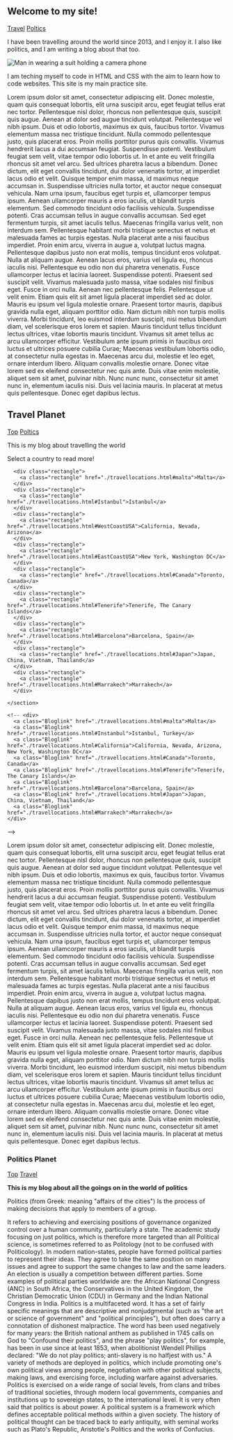 <!DOCTYPE html>
<html lang="en" dir="ltr">

<head>
  <link href="./style.css" type="text/css" rel="stylesheet">
  <title>Welcome to my Planet</title>
</head>

<!-- Introduction -->

<body class=".Home">
  <section>
    <div>
      <h1 id="PageTop">Welcome to my site!</h1>
    </div>
    <div class=".Navigation">
      <a class="MainNav" href="#Headingtravel">Travel</a>
      <a class="MainNav" href="#HeadingPolitics">Poltics</a>
    </div>
    <div>
      <p>I have been travelling around the world since 2013, and I enjoy it. I also like politics, and I am writing a blog about that too.</p>
      <img src="https://photos.app.goo.gl/sbSJosvLiLpgi6A38" alt="Man in wearing a suit holding a camera phone" />
      <p> I am teching myself to code in HTML and CSS with the aim to learn how to code websites. This site is my main practice site.</p>
      <p>Lorem ipsum dolor sit amet, consectetur adipiscing elit. Donec molestie, quam quis consequat lobortis, elit urna suscipit arcu, eget feugiat tellus erat nec tortor. Pellentesque nisl dolor, rhoncus non pellentesque quis, suscipit quis
        augue. Aenean at dolor sed augue tincidunt volutpat. Pellentesque vel nibh ipsum. Duis et odio lobortis, maximus ex quis, faucibus tortor. Vivamus elementum massa nec tristique tincidunt. Nulla commodo pellentesque justo, quis placerat eros.
        Proin mollis porttitor purus quis convallis. Vivamus hendrerit lacus a dui accumsan feugiat. Suspendisse potenti. Vestibulum feugiat sem velit, vitae tempor odio lobortis ut. In et ante eu velit fringilla rhoncus sit amet vel arcu. Sed
        ultrices pharetra lacus a bibendum. Donec dictum, elit eget convallis tincidunt, dui dolor venenatis tortor, at imperdiet lacus odio et velit. Quisque tempor enim massa, id maximus neque accumsan in. Suspendisse ultricies nulla tortor, et
        auctor neque consequat vehicula. Nam urna ipsum, faucibus eget turpis et, ullamcorper tempus ipsum. Aenean ullamcorper mauris a eros iaculis, ut blandit turpis elementum. Sed commodo tincidunt odio facilisis vehicula. Suspendisse potenti.
        Cras accumsan tellus in augue convallis accumsan. Sed eget fermentum turpis, sit amet iaculis tellus. Maecenas fringilla varius velit, non interdum sem. Pellentesque habitant morbi tristique senectus et netus et malesuada fames ac turpis
        egestas. Nulla placerat ante a nisi faucibus imperdiet. Proin enim arcu, viverra in augue a, volutpat luctus magna. Pellentesque dapibus justo non erat mollis, tempus tincidunt eros volutpat. Nulla at aliquam augue. Aenean lacus eros, varius
        vel ligula eu, rhoncus iaculis nisi. Pellentesque eu odio non dui pharetra venenatis. Fusce ullamcorper lectus et lacinia laoreet. Suspendisse potenti. Praesent sed suscipit velit. Vivamus malesuada justo massa, vitae sodales nisl finibus
        eget. Fusce in orci nulla. Aenean nec pellentesque felis. Pellentesque ut velit enim. Etiam quis elit sit amet ligula placerat imperdiet sed ac dolor. Mauris eu ipsum vel ligula molestie ornare. Praesent tortor mauris, dapibus gravida nulla
        eget, aliquam porttitor odio. Nam dictum nibh non turpis mollis viverra. Morbi tincidunt, leo euismod interdum suscipit, nisi metus bibendum diam, vel scelerisque eros lorem et sapien. Mauris tincidunt tellus tincidunt lectus ultrices, vitae
        lobortis mauris tincidunt. Vivamus sit amet tellus ac arcu ullamcorper efficitur. Vestibulum ante ipsum primis in faucibus orci luctus et ultrices posuere cubilia Curae; Maecenas vestibulum lobortis odio, at consectetur nulla egestas in.
        Maecenas arcu dui, molestie et leo eget, ornare interdum libero. Aliquam convallis molestie ornare. Donec vitae lorem sed ex eleifend consectetur nec quis ante. Duis vitae enim molestie, aliquet sem sit amet, pulvinar nibh. Nunc nunc nunc,
        consectetur sit amet nunc in, elementum iaculis nisi. Duis vel lacinia mauris. In placerat at metus quis pellentesque. Donec eget dapibus lectus.</p>
    </div>
  </section>

  <!-- Travel Section -->

  <section>
    <div>
      <h1 class="Headingtravel" id="Headingtravel">Travel Planet</h1>
      <a class="MainNav" href="#PageTop">Top</a>
      <a class="MainNav" href="#HeadingPolitics">Poltics</a>
    </div>
    <div>
      <p>This is my blog about travelling the world</p>
      <p>Select a country to read more!</p>
    </div>
  </section>

  <section>

      <div class="rectangle">
        <a class="rectangle" href="./travellocations.html#malta">Malta</a>
      </div>
      <div class="rectangle">
        <a class="rectangle" href="./travellocations.html#Istanbul">Istanbul</a>
      </div>
      <div class="rectangle">
        <a class="rectangle" href="./travellocations.html#WestCoastUSA">California, Nevada, Arizona</a>
      </div>
      <div class="rectangle">
        <a class="rectangle" href="./travellocations.html#EastCoastUSA">New York, Washington DC</a>
      </div>
      <div class="rectangle">
        <a class="rectangle" href="./travellocations.html#Canada">Toronto, Canada</a>
      </div>
      <div class="rectangle">
        <a class="rectangle" href="./travellocations.html#Tenerife">Tenerife, The Canary Islands</a>
      </div>
      <div class="rectangle">
        <a class="rectangle" href="./travellocations.html#Barcelona">Barcelona, Spain</a>
      </div>
      <div class="rectangle">
        <a class="rectangle" href="./travellocations.html#Japan">Japan, China, Vietnam, Thailand</a>
      </div>
      <div class="rectangle">
        <a class="rectangle" href="./travellocations.html#Marrakech">Marrakech</a>
      </div>

    </section>

    <!-- <div>
      <a class="Bloglink" href="./travellocations.html#malta">Malta</a>
      <a class="Bloglink" href="./travellocations.html#Instanbul">Istanbul, Turkey</a>
      <a class="Bloglink" href="./travellocations.html#California">California, Nevada, Arizona, New York, Washington DC</a>
      <a class="Bloglink" href="./travellocations.html#Canada">Toronto, Canada</a>
      <a class="Bloglink" href="./travellocations.html#Tenerife">Tenerife, The Canary Islands</a>
      <a class="Bloglink" href="./travellocations.html#Barcelona">Barcelona, Spain</a>
      <a class="Bloglink" href="./travellocations.html#Japan">Japan, China, Vietnam, Thailand</a>
      <a class="Bloglink" href="./travellocations.html#Marrakech">Marrakech</a>
    </div>
  -->
  <section>
    <div>
      <p>Lorem ipsum dolor sit amet, consectetur adipiscing elit. Donec molestie, quam quis consequat lobortis, elit urna suscipit arcu, eget feugiat tellus erat nec tortor. Pellentesque nisl dolor, rhoncus non pellentesque quis, suscipit quis
        augue. Aenean at dolor sed augue tincidunt volutpat. Pellentesque vel nibh ipsum. Duis et odio lobortis, maximus ex quis, faucibus tortor. Vivamus elementum massa nec tristique tincidunt. Nulla commodo pellentesque justo, quis placerat eros.
        Proin mollis porttitor purus quis convallis. Vivamus hendrerit lacus a dui accumsan feugiat. Suspendisse potenti. Vestibulum feugiat sem velit, vitae tempor odio lobortis ut. In et ante eu velit fringilla rhoncus sit amet vel arcu. Sed
        ultrices pharetra lacus a bibendum. Donec dictum, elit eget convallis tincidunt, dui dolor venenatis tortor, at imperdiet lacus odio et velit. Quisque tempor enim massa, id maximus neque accumsan in. Suspendisse ultricies nulla tortor, et
        auctor neque consequat vehicula. Nam urna ipsum, faucibus eget turpis et, ullamcorper tempus ipsum. Aenean ullamcorper mauris a eros iaculis, ut blandit turpis elementum. Sed commodo tincidunt odio facilisis vehicula. Suspendisse potenti.
        Cras accumsan tellus in augue convallis accumsan. Sed eget fermentum turpis, sit amet iaculis tellus. Maecenas fringilla varius velit, non interdum sem. Pellentesque habitant morbi tristique senectus et netus et malesuada fames ac turpis
        egestas. Nulla placerat ante a nisi faucibus imperdiet. Proin enim arcu, viverra in augue a, volutpat luctus magna. Pellentesque dapibus justo non erat mollis, tempus tincidunt eros volutpat. Nulla at aliquam augue. Aenean lacus eros, varius
        vel ligula eu, rhoncus iaculis nisi. Pellentesque eu odio non dui pharetra venenatis. Fusce ullamcorper lectus et lacinia laoreet. Suspendisse potenti. Praesent sed suscipit velit. Vivamus malesuada justo massa, vitae sodales nisl finibus
        eget. Fusce in orci nulla. Aenean nec pellentesque felis. Pellentesque ut velit enim. Etiam quis elit sit amet ligula placerat imperdiet sed ac dolor. Mauris eu ipsum vel ligula molestie ornare. Praesent tortor mauris, dapibus gravida nulla
        eget, aliquam porttitor odio. Nam dictum nibh non turpis mollis viverra. Morbi tincidunt, leo euismod interdum suscipit, nisi metus bibendum diam, vel scelerisque eros lorem et sapien. Mauris tincidunt tellus tincidunt lectus ultrices, vitae
        lobortis mauris tincidunt. Vivamus sit amet tellus ac arcu ullamcorper efficitur. Vestibulum ante ipsum primis in faucibus orci luctus et ultrices posuere cubilia Curae; Maecenas vestibulum lobortis odio, at consectetur nulla egestas in.
        Maecenas arcu dui, molestie et leo eget, ornare interdum libero. Aliquam convallis molestie ornare. Donec vitae lorem sed ex eleifend consectetur nec quis ante. Duis vitae enim molestie, aliquet sem sit amet, pulvinar nibh. Nunc nunc nunc,
        consectetur sit amet nunc in, elementum iaculis nisi. Duis vel lacinia mauris. In placerat at metus quis pellentesque. Donec eget dapibus lectus.</p>
    </div>
  </section>

  <!-- Politics Section -->

  <section>
    <div>
      <h1 class="HeadingPolitics" id="HeadingPolitics">Politics Planet</h1>
      <a class="MainNav" href="#PageTop">Top</a>
      <a class="MainNav" href="#Headingtravel">Travel</a>
    </div>
    <div>
      <p><strong>This is my blog about all the goings on in the world of politics</strong></p>
      <p>Politics (from Greek: meaning "affairs of the cities")
        Is the process of making decisions that apply to members of a group.</p>
      <p>It refers to achieving and exercising positions of governance organized control over a human community,
        particularly a state. The academic study focusing on just politics, which is therefore more targeted than all Political science,
        is sometimes referred to as Politology (not to be confused with Politicology). In modern nation-states, people have formed political
        parties to represent their ideas. They agree to take the same position on many issues and agree to support the same changes to law and
        the same leaders. An election is usually a competition between different parties. Some examples of political parties worldwide are: the
        African National Congress (ANC) in South Africa, the Conservatives in the United Kingdom, the Christian Democratic Union (CDU) in Germany
        and the Indian National Congress in India. Politics is a multifaceted word. It has a set of fairly specific meanings that are descriptive
        and nonjudgmental (such as "the art or science of government" and "political principles"), but often does carry a connotation of dishonest
        malpractice. The word has been used negatively for many years: the British national anthem as published in 1745 calls on God to "Confound
        their politics", and the phrase "play politics", for example, has been in use since at least 1853, when abolitionist Wendell Phillips
        declared: "We do not play politics; anti-slavery is no halfjest with us." A variety of methods are deployed in politics, which include
        promoting one's own political views among people, negotiation with other political subjects, making laws, and exercising force, including
        warfare against adversaries. Politics is exercised on a wide range of social levels, from clans and tribes of traditional societies,
        through modern local governments, companies and institutions up to sovereign states, to the international level. It is very often said
        that politics is about power. A political system is a framework which defines acceptable political methods within a given society. The
        history of political thought can be traced back to early antiquity, with seminal works such as Plato's Republic, Aristotle's Politics and
        the works of Confucius.</p>
    </div>
  </section>
</body>
